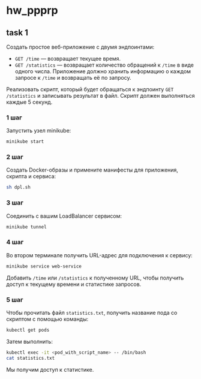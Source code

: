 # hw_ppprp
## task 1

Создать простое веб-приложение с двумя эндпоинтами:

* `GET /time` — возвращает текущее время.
* `GET /statistics` — возвращает количество обращений к `/time` в виде одного числа. Приложение должно хранить информацию о каждом запросе к `/time` и возвращать её по запросу.

Реализовать скрипт, который будет обращаться к эндпоинту `GET /statistics` и записывать результат в файл. Скрипт должен выполняться каждые 5 секунд.

### 1 шаг

Запустить узел minikube:
```bash
minikube start
```

### 2 шаг

Создать Docker-образы и примените манифесты для приложения, скрипта и сервиса:
```bash
sh dpl.sh
```

### 3 шаг

Соединить с вашим LoadBalancer сервисом:
```bash
minikube tunnel
```

### 4 шаг

Во втором терминале получить URL-адрес для подключения к сервису:
```bash
minikube service web-service
```
Добавить `/time` или `/statistics` к полученному URL, чтобы получить доступ к текущему времени и статистике запросов.

### 5 шаг

Чтобы прочитать файл `statistics.txt`, получить название пода со скриптом с помощью команды:
```bash
kubectl get pods
```
Затем выполнить:
```bash
kubectl exec -it <pod_with_script_name> -- /bin/bash
cat statistics.txt
```
Мы получим доступ к статистике.
